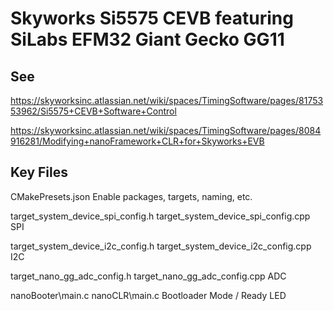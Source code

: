 # Skyworks Si5575 CEVB featuring SiLabs EFM32 Giant Gecko GG11

## See
https://skyworksinc.atlassian.net/wiki/spaces/TimingSoftware/pages/8175353962/Si5575+CEVB+Software+Control

https://skyworksinc.atlassian.net/wiki/spaces/TimingSoftware/pages/8084916281/Modifying+nanoFramework+CLR+for+Skyworks+EVB

## Key Files

CMakePresets.json
   Enable packages, targets, naming, etc.

target_system_device_spi_config.h
target_system_device_spi_config.cpp
   SPI

target_system_device_i2c_config.h
target_system_device_i2c_config.cpp
   I2C

target_nano_gg_adc_config.h
target_nano_gg_adc_config.cpp
   ADC

nanoBooter\main.c
nanoCLR\main.c
   Bootloader Mode / Ready LED

